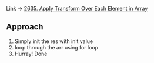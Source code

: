 Link -> [2635. Apply Transform Over Each Element in Array](https://leetcode.com/problems/apply-transform-over-each-element-in-array/description/?envType=study-plan-v2&envId=30-days-of-javascript)

## Approach
1. Simply init the res with init value
2. loop through the arr using for loop
3. Hurray! Done